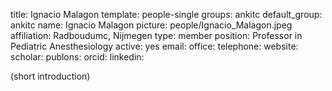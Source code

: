 title: Ignacio Malagon
template: people-single
groups: ankitc
default_group: ankitc
name: Ignacio Malagon
picture: people/Ignacio_Malagon.jpeg
affiliation: Radboudumc, Nijmegen
type: member
position: Professor in Pediatric Anesthesiology
active: yes
email: 
office: 
telephone: 
website: 
scholar: 
publons: 
orcid: 
linkedin: 

(short introduction)